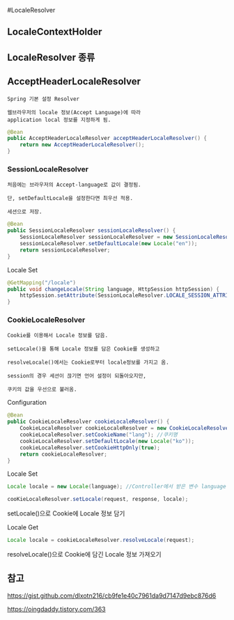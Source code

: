 #LocaleResolver

## LocaleContextHolder

## LocaleResolver 종류 

## AcceptHeaderLocaleResolver

    Spring 기본 설정 Resolver

    웹브라우저의 locale 정보(Accept Language)에 따라
    application local 정보를 지정하게 됨. 

~~~java
@Bean
public AcceptHeaderLocaleResolver acceptHeaderLocaleResolver() {
    return new AcceptHeaderLocaleResolver();
}
~~~

### SessionLocaleResolver    

    처음에는 브라우저의 Accept-language로 값이 결정됨. 

    단, setDefaultLocale을 설정한다면 최우선 적용.

    세션으로 저장.

~~~java
@Bean
public SessionLocaleResolver sessionLocaleResolver() {
    SessionLocaleResolver sessionLocaleResolver = new SessionLocaleResolver();
    sessionLocaleResolver.setDefaultLocale(new Locale("en"));
    return sessionLocaleResolver;
}
~~~

Locale Set
~~~java
@GetMapping("/locale")
public void changeLocale(String language, HttpSession httpSession) {
    httpSession.setAttribute(SessionLocaleResolver.LOCALE_SESSION_ATTRIBUTE_NAME, new Locale(language));
}
~~~

### CookieLocaleResolver

    Cookie를 이용해서 Locale 정보를 담음.

    setLocale()을 통해 Locale 정보를 담은 Cookie를 생성하고 

    resolveLocale()에서는 Cookie로부터 locale정보를 가지고 옴.

    session의 경우 세션이 끊기면 언어 설정이 되돌아오지만, 

    쿠키의 값을 우선으로 불러옴.

Configuration
~~~java
@Bean
public CookieLocaleResolver cookieLocaleResolver() {
    CookieLocaleResolver cookieLocaleResolver = new CookieLocaleResolver();
    cookieLocaleResolver.setCookieName("lang"); //쿠키명
    cookieLocaleResolver.setDefaultLocale(new Locale("ko")); 
    cookieLocaleResolver.setCookieHttpOnly(true);
    return cookieLocaleResolver;
}
~~~

Locale Set
~~~java
Locale locale = new Locale(language); //Controller에서 받은 변수 language

cooKieLocaleResolver.setLocale(request, response, locale);
~~~
setLocale()으로 Cookie에 Locale 정보 담기

Locale Get
~~~java
Locale locale = cookieLocaleResolver.resolveLocale(request);
~~~
resolveLocale()으로 Cookie에 담긴 Locale 정보 가져오기


## 참고 

https://gist.github.com/dlxotn216/cb9fe1e40c7961da9d7147d9ebc876d6

https://oingdaddy.tistory.com/363